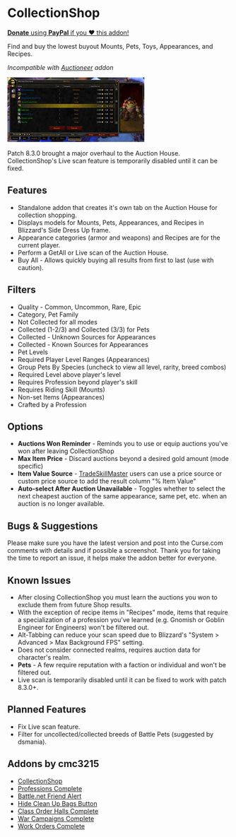 # CollectionShop

<a href="https://www.paypal.com/cgi-bin/webscr?hosted_button_id=37B3BPALKHXAS&amp;item_name=CollectionShop+(from+GitHub)&amp;cmd=_s-xclick">**Donate** using **PayPal** if you ❤ this addon!</a>

Find and buy the lowest buyout Mounts, Pets, Toys, Appearances, and Recipes.

*Incompatible with <a href="https://www.curseforge.com/wow/addons/auctioneer">Auctioneer</a> addon*

<img alt="Screenshot 1" src="Screenshot1.jpg" width="310" height="146">

Patch 8.3.0 brought a major overhaul to the Auction House. CollectionShop's Live scan feature is temporarily disabled until it can be fixed.

## Features
* Standalone addon that creates it's own tab on the Auction House for collection shopping.
* Displays models for Mounts, Pets, Appearances, and Recipes in Blizzard's Side Dress Up frame.
* Appearance categories (armor and weapons) and Recipes are for the current player.
* Perform a GetAll or Live scan of the Auction House.
* Buy All - Allows quickly buying all results from first to last (use with caution).

## Filters
* Quality - Common, Uncommon, Rare, Epic
* Category, Pet Family
* Not Collected for all modes
* Collected (1-2/3) and Collected (3/3) for Pets
* Collected - Unknown Sources for Appearances
* Collected - Known Sources for Appearances
* Pet Levels
* Required Player Level Ranges (Appearances)
* Group Pets By Species (uncheck to view all level, rarity, breed combos)
* Required Level above player's level
* Requires Profession beyond player's skill
* Requires Riding Skill (Mounts)
* Non-set Items (Appearances)
* Crafted by a Profession

## Options
* **Auctions Won Reminder** - Reminds you to use or equip auctions you've won after leaving CollectionShop
* **Max Item Price** - Discard auctions beyond a desired gold amount (mode specific)
* **Item Value Source** - <a href="https://www.curseforge.com/wow/addons/tradeskill-master">TradeSkillMaster</a> users can use a price source or custom price source to add the result column "% Item Value"
* **Auto-select After Auction Unavailable** - Toggles whether to select the next cheapest auction of the same appearance, same pet, etc. when an auction is no longer available.

## Bugs &amp; Suggestions
Please make sure you have the latest version and post into the Curse.com comments with details and if possible a screenshot. Thank you for taking the time to report an issue, it helps make the addon better for everyone.

## Known Issues
* After closing CollectionShop you must learn the auctions you won to exclude them from future Shop results.
* With the exception of recipe items in "Recipes" mode, items that require a specialization of a profession you've learned (e.g. Gnomish or Goblin Engineer for Engineers) won't be filtered out.
* Alt-Tabbing can reduce your scan speed due to Blizzard's "System &gt; Advanced &gt; Max Background FPS" setting.
* Does not consider connected realms, requires auction data for character's realm.
* **Pets** - A few require reputation with a faction or individual and won't be filtered out.
* Live scan is temporarily disabled until it can be fixed to work with patch 8.3.0+.

## Planned Features
* Fix Live scan feature.
* Filter for uncollected/collected breeds of Battle Pets (suggested by dsmania).

## Addons by cmc3215
* <a href="https://github.com/cmc3215/collectionshop">CollectionShop</a>
* <a href="https://github.com/cmc3215/professions-complete">Professions Complete</a>
* <a href="https://github.com/cmc3215/battle-net-friend-alert">Battle.net Friend Alert</a>
* <a href="https://github.com/cmc3215/hide-clean-up-bags-button">Hide Clean Up Bags Button</a>
* <a href="https://github.com/cmc3215/class-order-halls-complete">Class Order Halls Complete</a>
* <a href="https://github.com/cmc3215/war-campaigns-complete">War Campaigns Complete</a>
* <a href="https://github.com/cmc3215/work-orders-complete">Work Orders Complete</a>

